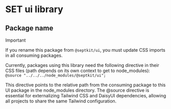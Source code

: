 # SET ui library

## Package name

> [!IMPORTANT]
> If you rename this package from `@septkit/ui`, you must update CSS imports in all consuming packages.
>
> Currently, packages using this library need the following directive in their CSS files (path depends on its own context to get to node_modules): `@source "../../../node_modules/@septkit/ui";`
>
> This directive points to the relative path from the consuming package to this UI package in the node_modules directory. The @source directive is essential for externalizing Tailwind CSS and DaisyUI dependencies, allowing all projects to share the same Tailwind configuration.
